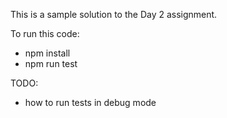 This is a sample solution to the Day 2 assignment.

To run this code:
  * npm install
  * npm run test


TODO:
  * how to run tests in debug mode
